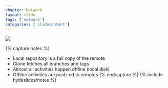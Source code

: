 ```yaml
---
chapter: Network
layout: slide
tags: ['network']
categories: ['slidecontent']
---
```


<img class="diagram" src="assets/diagrams/git-network.png">

{% capture notes %}
* Local repository is a full copy of the remote 
* Clone fetches all branches and tags 
* Almost all activities happen offline (local disk) 
* Offline activities are push-ed to remotes
{% endcapture %}
{% include hydeslides/notes %}